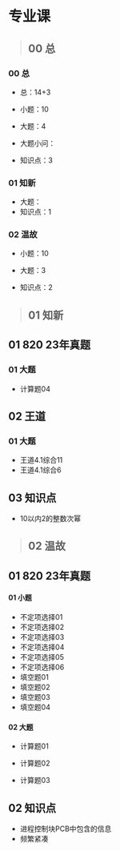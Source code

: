# 专业课



> ## 00 总

### 00 总

* 总：14+3

* 小题：10
* 大题：4
* 大题小问：

* 知识点：3



### 01 知新

* 大题：
* 知识点：1



### 02 温故

* 小题：10

* 大题：3

* 知识点：2

  



> ## 01 知新 



## 01 820 23年真题



### 01 大题

* 计算题04



## 02 王道



### 01 大题

* 王道4.1综合11
* 王道4.1综合6



## 03 知识点

* 10以内2的整数次幂



> ## 02 温故 



## 01 820 23年真题

#### 01 小题

* 不定项选择01 
* 不定项选择02  
* 不定项选择03  
* 不定项选择04
* 不定项选择05
* 不定项选择06
* 填空题01
* 填空题02
* 填空题03
* 填空题04

#### 02 大题

* 计算题01 
* 计算题02

* 计算题03



## 02 知识点

* 进程控制块PCB中包含的信息
* 频繁紧凑

